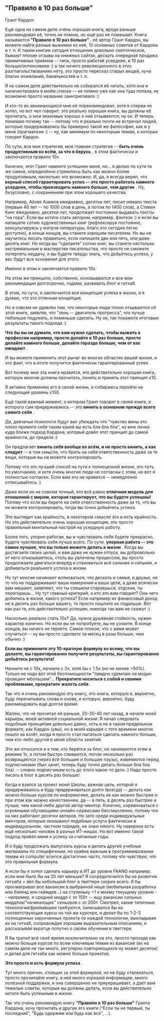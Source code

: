 ## "Правило в 10 раз больше"

Грант Кардон

Ещё одна на самом деле очень хорошая книга, вроде раньше рекомендовал её, точно не помню, но ещё раз не помешает. Книга называется  **"Правило в 10 раз больше"** , её автор Грант Кардон, вы можете найти разные выжимки из неё, 10 основных советов от Кардона и т. п. К таким книгам сегодня отношение довольно скептическое, бывают плохие отзывы на книжных сайтах, дескать очередная продажа примитивных приёмов -- типа, просто работай усерднее, в 10 раз больше/интенсивнее :) а так ничего революционного в этих разглагольствованиях нету, это просто пересказ старых вещей, куча благих пожеланий, банальностей и т. п.

Я на самом деле действительно не собирался её читать, хотя она и наличествовала в моём списке -- не помню уже как она туда попала, ну возможно просто название заинтриговало :)

И кто-то из занимающихся мне её порекомендовал, хотя я сперва не хотел, но вот чел говорит: это реально хорошая книга, вы должны её прочитать, и мои знакомые хорошо о ней отзываются; ну ок. И теперь понимаю почему так -- потому что я реально почти не встречал людей, которые придерживались бы примерно такой же философии, как и у меня (прагматизм :) -- ну, как минимум по некоторым темам, о которых говорит Кардон.

По сути, вся моя стратегия, моя главная стратегия --  **быть очень продуктивным во всём, за что я берусь** , в этом фактически и заключается правило 10x.

Конечно, этот Грант намного успешнее меня, но... я делаю по сути то же самое, определённо стремлюсь быть как можно более продуктивным, насколько это возможно. И, да, я всегда верил, что  **верный способ гарантировать успех -- это просто работать намного усерднее, чтобы производить намного больше, чем другие** . Ну, безусловно, с сохранением при этом хорошего качества.

Например, Айзек Азимов ежедневно, десятки лет, писал немало текста (первые 40 лет -- по 1000 слов в день, а потом по 1400 слов), а Стивен Кинг ежедневно, десятки лет, продолжает постоянно выдавать тексты "на гора". Если вы хотите стать автором, например, фэнтези :) и если вы напишете сотню художественных книг (рефлексируя постоянно, консультируясь у мэтров литературы, благо это сегодня легко доступно), в конце концов, вы станете хорошим писателем. Но вы не научитесь писать правильно, если напишете две или пять, или даже десять книг. Но когда вы "сделаете" сотню книг, вы станете настолько экстремальным в мастерстве писательства, что просто не сможете потерпеть неудачу, и вы будете твёрдо знать, что добьётесь успеха, у вас будут все основания для этого.

Именно в этом и заключается правило 10x.

На этом же принципе, собственно, основываются и все мои рекомендации долгосрочно, годами, развивать блог и гитхаб.

В этом, по сути, и заключается вся концепция успеха в жизни, и я думаю, что это отличная концепция.

Но я совсем не удивлен тем, что некоторые люди плохо отзываются об этой книге, заявляя, что "лень -- двигатель прогресса", что лучше побольше подумать, и поменьше сделать. Ну ок, так покажите итоговые результаты такого подхода :)

**Что бы вы ни думали, что вам нужно сделать, чтобы выжить в профессии например, просто делайте в 10 раз больше, просто делайте намного больше, делайте гораздо больше, чем от вас ожидают** .

И вы можете применить этот рычаг во многих областях вашей жизни, и это факт, что в итоге получится фактически гарантированный успех.

Вот почему мне эта книга нравится, это действительно хорошая книга, которую многие должны прочитать, понять и принять этот принцип x10.

Я активно применяю его в своей жизни, и собираюсь перейти на следующий уровень x100.

Ещё такой важный момент, о котором Грант говорит в своей книге, и которого сам придерживаюсь -- это  **винить в основном прежде всего самого себя** .

Да, девчачьи психологи будут вас убеждать что "чувство вины это плохо примите себя таким какой вы есть бла бла бла", ну мне лично куда ближе подход Кардона, который довёл этот принцип до самой крайности, до предела :)

Он предлагает **винить себя вообще во всём, и не просто винить, а как следует** -- в том смысле, что брать на себя ответственность даже за те вещи, которые вы не можете контролировать.

Потому что это лучший способ на пути к полноценной жизни, это путь по умолчанию, и хотя очень многие люди не согласны с этим, но вот я полностью согласен. Если вам это не нравится -- немедленно отписывайтесь :)

Даже если он не совсем точный, это всё равно **отличная модель для отношений с миром, которая гарантирует, что вы будете успешны!** Потому что если вы берете на себя ответственность даже за то, что вы не можете контролировать, тогда вы точно добьётесь успеха.

Это выглядит как крайность, в некотором смысле это и есть крайность. Но это действительно очень хорошая концепция, это просто правильный ментальный настрой на усердную работу.

Более того, упорно работая, вы и чувствовать себя будете прекрасно, будете чувствовать себя лучше всего. По сути,  **упорная работа -- это самое лучшее, что вы только можете делать в жизни** . Когда вы достигаете своих целей, и вам даже не нужен отпуск, вы добровольно от него отказываетесь, столь вы увлечены процессом, вы просто продолжаете двигаться вперёд и становиться всё сильнее и сильнее, и добиваться реального успеха в жизни.

Но тут многие начинают волноваться, что дескать и семья, и друзья, не то что не поддерживают ваши намерения и ваши цели, а даже всячески вам мешают, заявляют, что ты слишком стараешься, отдохни, ты перегоришь... Ну тут главный критерий, а кто это вам говорит? Они чего добились в жизни, какого успеха? Если например их финансовый доход не в десять раз больше вашего, то просто пошлите их подальше. Вот как раз те, кто действительно успешен, никогда так вам не скажут :)

Насколько реально стать 10x? Да, нужна душевная стойкость, нужен характер конечно. Но если вы не попробуете, вы не узнаете. В конце концов, вы ничего не теряете. Самое плохое, что с вами может случиться -- ну вы просто сделаете за месяц в разы больше, чем обычно :)

**Если вы примените эту 10-кратную формулу ко всему, что вы делаете, вы гарантированно получите результаты, вы гарантированно добьётесь результата!**

Начните не с 10x, начните с 2x, хотя бы с 1.5x (но не менее +50%). Только не надо вот этой беспомощности "ламдно сдемлаю на модин промцент мбольшем"...  **Прекратите носиться с собой и своими проблемами, прекратите жалеть себя** .

Так что я очень рекомендую эту книгу, это книга, которую я, вероятно, буду перечитывать снова и снова, и которую, вероятно, буду рекомендовать ещё долгое время.

Жалею, что не прочитал её раньше, 20-30-40 лет назад, в начале моей карьеры, моей активной социальной жизни. Я начал следовать подобным принципам довольно давно, хоть и не в таком предельном формате, как Кардон (увы), но в моей карьере с того времени многое пошло на взлёт, когда я просто стал пытаться сделать намного больше, чем кто-либо другой в моей области занятий.

Это же относится и к тем, кто берётся за блог, но занимаются этим в режиме 1x, а потом быстро сливаются, потом несколько раз возвращаются (через всё большие и большие паузы), извиняются перед подписчиками (был занят, теперь буду точно делать больше бла бла бла) -- словно подписчикам есть до этого какое-то дело :) Надо просто писать в блог в десять раз больше!

Когда я взялся за проект моей Школы, важная цель, которой я придерживаюсь и буду придерживаться долго (всегда) -- делать как можно больше курсов по информатике, делать их как можно быстрее и при этом как можно качественнее, да -- в пять, в десять раз быстрее и лучше, чем какой-либо другой автор-ментор. Конечно, соревноваться с огромными обучающими онлайн-сервисами бессмысленно, потому что на них работают десятки авторов. Но зато среди индивидуальных менторов, которые оказывают подобные услуги фактически в индивидуальном, частном порядке, не знаю никого. Ну наверное есть ещё несколько человек в разных ИТ-нишах. Но вот именно такой подход привёл меня к успеху за считанные годы.

И я буду продолжать выпускать курсы и делать другие учебные материалы по специфичным, но крайне важным в программировании темам из computer science достаточно часто, потому что чувствую, что это правильная формула.

А если бы я хотел сделать карьеру в ИТ до уровня FAANG например, если мне было бы на 20 лет меньше? Я сосредоточился бы на развитии гитхаба + вёл бы небольшой блог в твиттере скорее всего. Я бы просматривал все вакансии в выбранной нише (мобильная разработка или бэкенд или геймдев...) на ступеньку +1 к моему текущему уровню -- например, я средний миддл с зп 150т -- ищу вакансии сильных миддлов/"начинающих" сеньоров с зп 200т. Смотрел, какие типичные технологии/фреймворки требуются, записывался бы на соответствующие курсы на той же курсере, и делал бы по 1-2-3 полноценных законченных проекта по каждой технологии, выкладывая их на гитхаб, сопровождая хорошим выразительным описанием, и рассказывая вкратце попутно о своём обучении в твиттере.

Я бы тратил всё своё время исключительно на это, просто проходя как можно больше курсов по всем ключевым темам из вакансий (их на самом деле не так много, регулярно повторяющихся ну может десяток) и делая для гитхаба как можно больше проектов.

**Это просто и есть формула успеха** .

Тут много причин, стоящих за этой формулой, но не буду отвлекаться, просто прочитайте книгу, в ней много хорошей информации, много полезной поддержки, и она совершенно не приукрашивает, а даёт вам тяжелые советы, которые вы должны делать, если вы действительно хотите быть успешным в жизни.

Так что очень рекомендую книгу **"Правило в 10 раз больше"** Гранта Кардона, хочу прочитать и другие его книги ("Если ты не первый, ты последний", "Будь одержим или будь как все", ...).

```

```
